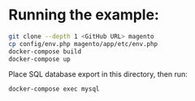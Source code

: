 # Running the example:

```bash
git clone --depth 1 <GitHub URL> magento
cp config/env.php magento/app/etc/env.php
docker-compose build
docker-compose up
```

Place SQL database export in this directory, then run:

```bash
docker-compose exec mysql 
```
